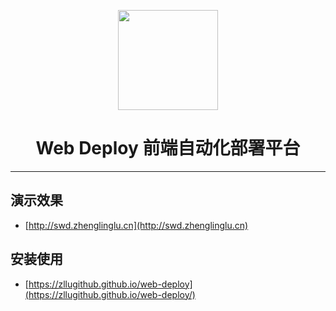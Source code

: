 <p align="center"><a href="http://swd.zhenglinglu.cn" target="_blank"><img width="160"src="https://zllugithub.github.io/web-deploy/images/logo.png"></a></p>

<!-- # Web Deploy 前端自动化部署平台 -->
<h1 align="center">Web Deploy 前端自动化部署平台</h1>

--- 

## 演示效果
- [http://swd.zhenglinglu.cn](http://swd.zhenglinglu.cn)
## 安装使用
- [https://zllugithub.github.io/web-deploy](https://zllugithub.github.io/web-deploy/)